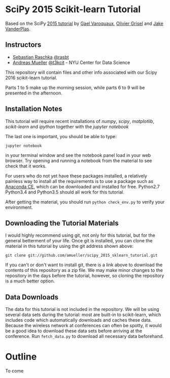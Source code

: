 SciPy 2015 Scikit-learn Tutorial
================================

Based on the SciPy [2015 tutorial](https://github.com/amueller/sklearn_scipy2013) by [Gael Varoquaux](http://gael-varoquaux.info), [Olivier Grisel](http://ogrisel.com) and [Jake VanderPlas](http://jakevdp.github.com
).


Instructors
-----------
- [Sebastian Raschka](https://http://sebastianraschka.com/)  [@rasbt](https://twitter.com/rasbt)
- [Andreas Mueller](http://amuller.github.io) [@t3kcit](https://twitter.com/t3kcit) - NYU Center for Data Science


This repository will contain files and other info associated with our Scipy
2016 scikit-learn tutorial.

Parts 1 to 5 make up the morning session, while
parts 6 to 9 will be presented in the afternoon.

Installation Notes
------------------

This tutorial will require recent installations of *numpy*, *scipy*,
*matplotlib*, *scikit-learn* and *ipython* together with the *jupyter notebook*

The last one is important, you should be able to type:

    jupyter notebook

in your terminal window and see the notebook panel load in your web browser.
Try opening and running a notebook from the material to see check that it works.

For users who do not yet have these  packages installed, a relatively
painless way to install all the requirements is to use a package such as
[Anaconda CE](http://store.continuum.io/ "Anaconda CE"), which can be
downloaded and installed for free.
Python2.7 Python3.4 and Python3.5 should all work for this tutorial.

After getting the material, you should run ``python check_env.py`` to verify
your environment.

Downloading the Tutorial Materials
----------------------------------
I would highly recommend using git, not only for this tutorial, but for the
general betterment of your life.  Once git is installed, you can clone the
material in this tutorial by using the git address shown above:

    git clone git://github.com/amueller/scipy_2015_sklearn_tutorial.git

If you can't or don't want to install git, there is a link above to download
the contents of this repository as a zip file.  We may make minor changes to
the repository in the days before the tutorial, however, so cloning the
repository is a much better option.

Data Downloads
--------------
The data for this tutorial is not included in the repository.  We will be
using several data sets during the tutorial: most are built-in to
scikit-learn, which
includes code which automatically downloads and caches these
data.  Because the wireless network
at conferences can often be spotty, it would be a good idea to download these
data sets before arriving at the conference.
Run ``fetch_data.py`` to download all necessary data beforehand.

Outline
=======

To come
